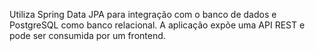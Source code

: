 Utiliza Spring Data JPA para integração com o banco de dados e PostgreSQL como banco relacional. A aplicação expõe uma API REST e pode ser consumida por um frontend. 
